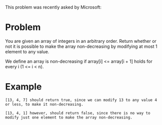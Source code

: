 This problem was recently asked by Microsoft:

# Problem

You are given an array of integers in an arbitrary order. Return whether or not it is possible to make the array non-decreasing by modifying at most 1 element to any value.

We define an array is non-decreasing if array[i] <= array[i + 1] holds for every i (1 <= i < n).

# Example

```
[13, 4, 7] should return true, since we can modify 13 to any value 4 or less, to make it non-decreasing.

[13, 4, 1] however, should return false, since there is no way to modify just one element to make the array non-decreasing.
```
